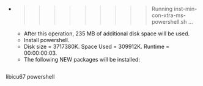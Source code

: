 * >>>>>>>>> Running inst-min-con-xtra-ms-powershell.sh ...
  * After this operation, 235 MB of additional disk space will be used.
  * Install powershell.
  * Disk size = 3717380K. Space Used = 309912K. Runtime = 00:00:00:03.
  * The following NEW packages will be installed:
  ```bash
libicu67 powershell
  ```
